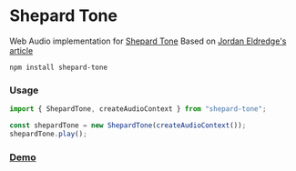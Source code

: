 # Shepard Tone

Web Audio implementation for [Shepard Tone](https://en.wikipedia.org/wiki/Shepard_tone)
Based on [Jordan Eldredge's article](https://jordaneldredge.com/blog/creating-the-shepard-tone-audio-illusion-with-javascript/)

```
npm install shepard-tone
```

### Usage

```javascript
import { ShepardTone, createAudioContext } from "shepard-tone";

const shepardTone = new ShepardTone(createAudioContext());
shepardTone.play();
```

### [Demo](https://515ut.csb.app/)

